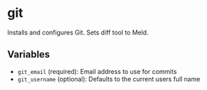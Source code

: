 # git

Installs and configures Git.
Sets diff tool to Meld.

## Variables
* `git_email` (required): Email address to use for commits
* `git_username` (optional): Defaults to the current users full name
